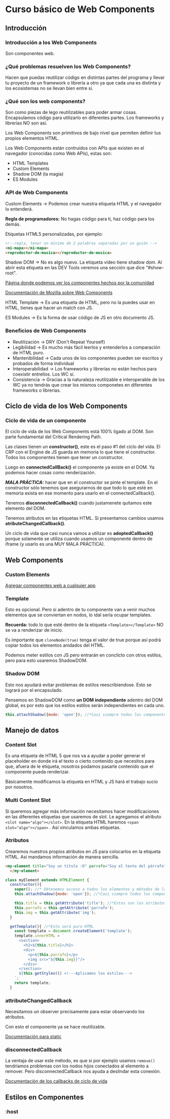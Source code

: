 # Curso básico de Web Components

## Introducción

### Introducción a los Web Components

Son componentes web.

### ¿Qué problemas resuelven los Web Components?

Hacen que puedas reutilizar código en distintas partes del programa y llevar tu proyecto de un framework o librería a otro ya que cada una es distinta y los ecosistemas no se llevan bien entre sí.

### ¿Qué son los web components?

Son como piezas de lego reutilizables para poder armar cosas. Encapsulamos código para utilizarlo
en diferentes partes. Los frameworks y librerías NO son así.

Los Web Components son primitivos de bajo nivel que permiten definir tus propios elementos HTML.

Los Web Components están contruidos con APIs que existen en el navegador (conocidas como Web APIs),
estas son:

- HTML Templates
- Custom Elements
- Shadow DOM (la magia)
- ES Modules

### API de Web Components

Custom Elements -> Podemos crear nuestra etiqueta HTML y el navegador lo entenderá.

**Regla de programadores:** No hagas código para ti, haz código para los demás.

Etiquetas HTML5 personalizadas, por ejemplo:

```html
<!--regla, tener un mínimo de 2 palabras separadas por un guión -->
<mi-mapa></mi-mapa>
<reproductor-de-musica></reproductor-de-musica>
```

Shadow DOM -> No es algo nuevo. La etiqueta video tiene shadow dom. Al abrir esta etiqueta en las DEV Tools veremos una sección que dice "#show-root".

[Página donde podemos ver los componentes hechos por la comunidad](https://www.webcomponents.org/)

[Documentación de Mozilla sobre Web Components](https://developer.mozilla.org/es/docs/Web/Web_Components#conceptos_y_uso)

HTML Template -> Es una etiqueta de HTML, pero no la puedes usar en HTML, tienes que hacer un match con JS.

ES Modules -> Es la forma de usar código de JS en otro documento JS.

### Beneficios de Web Components

- Reutilización -> DRY (Don't Repeat Yourself)
- Legibilidad -> Es mucho más fácil leerlos y entenderlos a comparación de HTML puro.
- Mantenibilidad -> Cada unos de los componentes pueden ser escritos y probados de forma individual
- Interoperabilidad -> Los frameworks y librerías no están hechos para coexistir entrellos. Los WC sí.
- Consistencia -> Gracias a la naturaleza reutilizable e interoperable de los WC ya no tendrás que crear los mismos componetes en diferentes frameworks o librerías.

## Ciclo de vida de los Web Components

### Ciclo de vida de un componente

El ciclo de vida de los Web Components está 100% ligado al DOM. Son parte fundamental del Critical Rendering Path.

Las clases tienen un **constructor()**, este es el paso #1 del ciclo del vida. El CRP con el Engine de JS guarda en memoria lo que tiene el constructor. Todos los componentes tienen que tener un constructor.

Luego en **connectedCallBack()** el componente ya existe en el DOM. Ya podemos hacer cosas como renderización.

***MALA PRÁCTICA:*** hacer que en el constructor se pinte el template. En el constructor sólo tenemos que asegurarnos de que todo lo que esté en memoria exista en ese momento para usarlo en el connectedCallback().

Tenemos **disconnectedCallback()** cuando justamenete quitamos este elemento del DOM.

Tenemos atributos en las etiquetas HTML. Si presentamos cambios usamos **atributeChangedCallback()**.

Un ciclo de vida que casi nunca vamos a utilizar es **adoptedCallback()** porque solamente se utiliza cuando usamos un componente dentro de iframe (y usarlo es una MUY MALA PRÁCTICA).

## Web Components

### Custom Elements

[Agregar componentes web a cualquier app](https://academind.com/tutorials/adding-web-components-to-any-app/)

### Template

Esto es opcional. Pero si adentro de tu componente van a venir muchos elementos que se conviertan en nodos, lo idal sería ocupar templates.

**Recuerda:** todo lo que esté dentro de la etiqueta `<Template></Template>` NO se va a renderizar de inicio.

Es importante que `cloneNode(true)` tenga el valor de true porque así podrá copiar todos los elementos anidados del HTML.

Podemos meter estilos con JS pero entrarán en conclicto con otros estilos, pero para esto usaremos ShadowDOM.

### Shadow DOM

Esto nos ayudará evitar problemas de estilos reescribiendose. Esto se logrará por el encapsulado.

Pensemos en ShadowDOM como **un DOM independiente** adentro del DOM global, es por esto que los estilos estilos serán independientes en cada uno.

```javascript
this.attachShadow({mode: 'open'}); //*Casi siempre todos los componentes tiene que venir en modo abierto.
```

## Manejo de datos

### Content Slot

Es una etiqueta de HTML 5 que nos va a ayudar a poder generar el placeholder en donde irá el texto o cierto contenido que necesitos para que, afuera de le etiqueta, nosotros podamos pasarle contenido que el componente pueda renderizar.

Básicamente modificamos la etiqueta en HTML y JS hará el trabajo sucio por nosotros.

### Multi Content Slot

Si queremos agregar más información necesitamos hacer modificaciones en las diferentes etiquetas que usaremos de slot. Le agregamos el atributo `<slot name="algo"></slot>`. En la etiqueta HTML haremos `<span slot="algo"></span>` . Así vinculamos ambas etiquetas.

### Atributos

Crearemos nuestros propios atributos en JS para colocarlos en la etiqueta HTML. Así mandamos información de manera sencilla.

```html
<my-element title="Soy un título :D" parrafo="Soy el texto del párrafo" img="https://avatars3.githubusercontent.com/u/1905708?s=280&v=4">
  </my-element>
```

```javascript
class myElement extends HTMLElement {
  constructor(){
    super(); //* Obtenemos acceso a todos los elementos y métodos de la clase que extendemos (heredamos)
    this.attachShadow({mode: 'open'}); //*Casi siempre todos los componentes tiene que venir en modo abierto.

    this.title = this.getAttribute('title'); //*Estos son los atributos que incluiremos en la etiqueta HTML
    this.parrafo = this.getAttribute('parrafo');
    this.img = this.getAttribute('img');
  }

  getTemplate(){ //*Esto será puro HTML
    const template = document.createElement('template');
    template.innerHTML = `
      <section>
        <h2>${this.title}</h2>
        <div>
          <p>${this.parrafo}</p>
          <img src="${this.img}}"/>
        </div>
      </section>
      ${this.getStyles()} <!---Aplicamos los estilos--->
    `;
    return template;
  }
```

### attributeChangedCallback

Necesitamos un observer precisamente para estar observando los atributos.

Con esto el componente ya se hace reutilizable.

[Documentación para static](https://developer.mozilla.org/es/docs/Web/JavaScript/Reference/Classes/static)

### disconnectedCallback

La ventaja de usar este método, es que si por ejemplo usamos `remove()` tendríamos problemas con los nodos hijos conectados al elemento a remover. Pero disconnectedCallback nos ayuda a deslindar esta conexión.

[Documentación de los callbacks de ciclo de vida](https://developer.mozilla.org/es/docs/Web/Web_Components/Using_custom_elements#usando_callbacks_de_ciclo_de_vida)

## Estilos en Componentes

### :host
